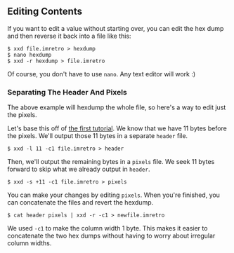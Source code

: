 ## Editing Contents

If you want to edit a value without starting over, you can edit the
hex dump and then reverse it back into a file like this:

```console
$ xxd file.imretro > hexdump
$ nano hexdump
$ xxd -r hexdump > file.imretro
```

Of course, you don't have to use `nano`. Any text editor will work :)

### Separating The Header And Pixels

The above example will hexdump the whole file, so here's a way to edit
just the pixels.

Let's base this off of [the first tutorial][tutorial-1].
We know that we have 11 bytes before the pixels. We'll output those 11 bytes
in a separate `header` file.

```console
$ xxd -l 11 -c1 file.imretro > header
```

Then, we'll output the remaining bytes in a `pixels` file. We seek
11 bytes forward to skip what we already output in `header`.

```console
$ xxd -s +11 -c1 file.imretro > pixels
```

You can make your changes by editing `pixels`. When you're finished,
you can concatenate the files and revert the hexdump.

```console
$ cat header pixels | xxd -r -c1 > newfile.imretro
```

We used `-c1` to make the column width 1 byte. This makes
it easier to concatenate the two hex dumps without having to worry
about irregular column widths.

[tutorial-1]: ../1

